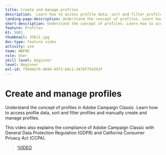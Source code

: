 ```yaml
---
title: Create and manage profiles
description:  Learn how to access profile data, sort and filter profiles, and manually create and manage profiles. Understand  compliance  with General Data Protection Regulation (GDPR) and California Consumer Privacy Act (CCPA).
landing-page-description: Understand the concept of profiles. Learn how to access profile data, sort and filter profiles and manually create and manage profiles. Learn about GDPR and CCPA.
short-description: Understand the concept of profiles. Learn how to access profile data, sort and filter profiles and manually create and manage profiles. Learn about GDPR and CCPA.
feature: Profiles
kt: 5081
thumbnail: 35611.jpg
doc-type: feature video
activity: use
team: WWFRE
role: User
skill level: beginner
level: Beginner
exl-id: f5694e76-4694-45f3-b4c1-3478f7543b3f
---
```

# Create and manage profiles

Understand the concept of profiles in Adobe Campaign Classic. Learn how to access profile data, sort and filter profiles and manually create and manage profiles.

This video also explains the compliance of Adobe Campaign Classic with General Data Protection Regulation (GDPR) and California Consumer Privacy Act (CCPA).

>[!VIDEO](https://video.tv.adobe.com/v/35611?quality=12)
